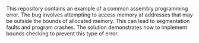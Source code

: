 This repository contains an example of a common assembly programming error. The bug involves attempting to access memory at addresses that may be outside the bounds of allocated memory.  This can lead to segmentation faults and program crashes. The solution demonstrates how to implement bounds checking to prevent this type of error.